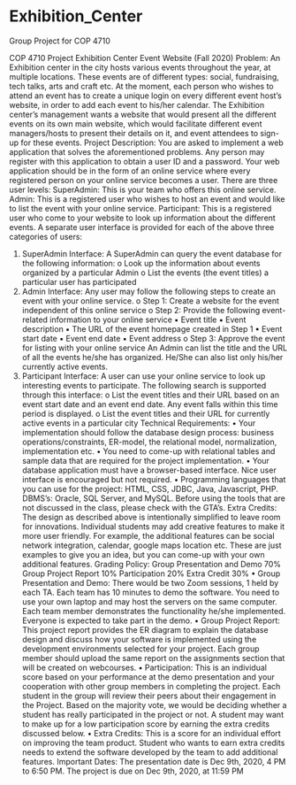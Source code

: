 # Exhibition_Center
Group Project for COP 4710


COP 4710 Project
Exhibition Center Event Website
(Fall 2020)
Problem:
An Exhibition center in the city hosts various events throughout the year, at multiple locations. These
events are of different types: social, fundraising, tech talks, arts and craft etc. At the moment, each person
who wishes to attend an event has to create a unique login on every different event host’s website, in
order to add each event to his/her calendar. The Exhibition center’s management wants a website that
would present all the different events on its own main website, which would facilitate different event
managers/hosts to present their details on it, and event attendees to sign-up for these events.
Project Description:
You are asked to implement a web application that solves the aforementioned problems. Any person may
register with this application to obtain a user ID and a password. Your web application should be in the
form of an online service where every registered person on your online service becomes a user.
There are three user levels:
SuperAdmin: This is your team who offers this online service.
Admin: This is a registered user who wishes to host an event and would like to list the event with
your online service.
Participant: This is a registered user who come to your website to look up information about the
different events.
A separate user interface is provided for each of the above three categories of users:
1) SuperAdmin Interface: A SuperAdmin can query the event database for the following
information:
o Look up the information about events organized by a particular Admin
o List the events (the event titles) a particular user has participated
2) Admin Interface: Any user may follow the following steps to create an event with your online
service.
o Step 1: Create a website for the event independent of this online service
o Step 2: Provide the following event-related information to your online service
▪ Event title
▪ Event description
▪ The URL of the event homepage created in Step 1
▪ Event start date
▪ Event end date
▪ Event address
o Step 3: Approve the event for listing with your online service
An Admin can list the title and the URL of all the events he/she has organized. He/She can also
list only his/her currently active events.
3) Participant Interface: A user can use your online service to look up interesting events to
participate. The following search is supported through this interface:
o List the event titles and their URL based on an event start date and an event end date.
Any event falls within this time period is displayed.
o List the event titles and their URL for currently active events in a particular city
Technical Requirements:
• Your implementation should follow the database design process: business
operations/constraints, ER-model, the relational model, normalization, implementation etc.
• You need to come-up with relational tables and sample data that are required for the project
implementation.
• Your database application must have a browser-based interface. Nice user interface is encouraged
but not required.
• Programming languages that you can use for the project: HTML, CSS, JDBC, Java, Javascript, PHP.
DBMS’s: Oracle, SQL Server, and MySQL. Before using the tools that are not discussed in the class,
please check with the GTA’s.
Extra Credits: The design as described above is intentionally simplified to leave room for innovations.
Individual students may add creative features to make it more user friendly. For example, the additional
features can be social network integration, calendar, google maps location etc. These are just examples
to give you an idea, but you can come-up with your own additional features.
Grading Policy:
Group Presentation and Demo 70%
Group Project Report 10%
Participation 20%
Extra Credit 30%
• Group Presentation and Demo: There would be two Zoom sessions, 1 held by each
TA. Each team has 10 minutes to demo the software. You need to use your own laptop and
may host the servers on the same computer. Each team member demonstrates the
functionality he/she implemented. Everyone is expected to take part in the demo.
• Group Project Report: This project report provides the ER diagram to explain the database
design and discuss how your software is implemented using the development environments
selected for your project. Each group member should upload the same report on the
assignments section that will be created on webcourses.
• Participation: This is an individual score based on your performance at the demo
presentation and your cooperation with other group members in completing the project. Each
student in the group will review their peers about their engagement in the Project. Based on
the majority vote, we would be deciding whether a student has really participated in the 
project or not. A student may want to make up for a low participation score by earning the
extra credits discussed below.
• Extra Credits: This is a score for an individual effort on improving the team product. Student
who wants to earn extra credits needs to extend the software developed by the team to add
additional features.
Important Dates:
The presentation date is Dec 9th, 2020, 4 PM to 6:50 PM.
The project is due on Dec 9th, 2020, at 11:59 PM
